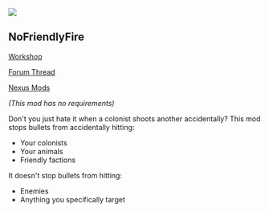 ![](https://raw.githubusercontent.com/WilliamVenner/RimWorld-NoFriendlyFire/master/About/Preview.png)

## NoFriendlyFire

[Workshop](http://steamcommunity.com/sharedfiles/filedetails/?id=1013648397)

[Forum Thread](https://ludeon.com/forums/index.php?topic=34414)

[Nexus Mods](http://www.nexusmods.com/rimworld/mods/197/)

_(This mod has no requirements)_

Don't you just hate it when a colonist shoots another accidentally?
This mod stops bullets from accidentally hitting:

* Your colonists
* Your animals
* Friendly factions

It doesn't stop bullets from hitting:

* Enemies
* Anything you specifically target
